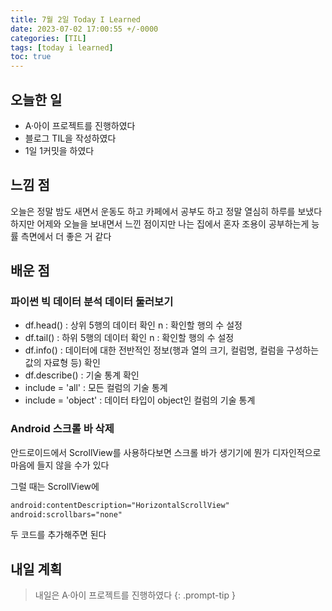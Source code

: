 ```yaml
---
title: 7월 2일 Today I Learned
date: 2023-07-02 17:00:55 +/-0000
categories: [TIL]
tags: [today i learned]
toc: true
---
```


## 오늘한 일

* A·아이 프로젝트를 진행하였다
* 블로그 TIL을 작성하였다
* 1일 1커밋을 하였다

## 느낌 점

오늘은 정말 밤도 새면서 운동도 하고 카페에서 공부도 하고 정말 열심히 하루를 보냈다 하지만 어제와 오늘을 보내면서 느낀 점이지만 나는 집에서 혼자 조용이 공부하는게 능률 측면에서 더 좋은 거 같다

## 배운 점

### 파이썬 빅 데이터 분석 데이터 둘러보기

* df.head() : 상위 5행의 데이터 확인
n : 확인할 행의 수 설정
* df.tail() : 하위 5행의 데이터 확인
n : 확인할 행의 수 설정
* df.info() : 데이터에 대한 전반적인 정보(행과 열의 크기, 컬럼명, 컬럼을 구성하는 값의 자료형 등) 확인
* df.describe() : 기술 통계 확인
* include = 'all' : 모든 컬럼의 기술 통계
* include = 'object' : 데이터 타입이 object인 컬럼의 기술 통계

### Android 스크롤 바 삭제

안드로이드에서 ScrollView를 사용하다보면 스크롤 바가 생기기에 뭔가 디자인적으로 마음에 들지 않을 수가 있다 

그럴 때는 ScrollView에 

~~~xml
android:contentDescription="HorizontalScrollView"
android:scrollbars="none"
~~~

두 코드를 추가해주면 된다

## 내일 계획

> 내일은 A·아이 프로젝트를 진행하였다
{: .prompt-tip }
